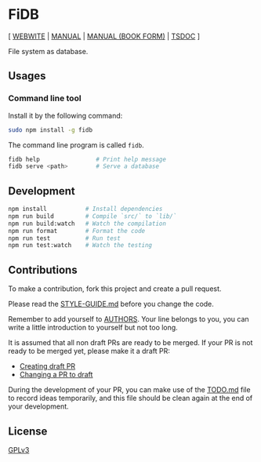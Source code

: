 # FiDB

[ [WEBWITE](https://fidb.dev)
| [MANUAL](https://readonly.link/manuals/https://cdn.fidb.dev/docs/manual.json)
| [MANUAL (BOOK FORM)](https://readonly.link/books/https://cdn.fidb.dev/docs/book.json)
| [TSDOC](https://cdn.fidb.dev/tsdoc/index.html) ]

File system as database.

## Usages

### Command line tool

Install it by the following command:

```sh
sudo npm install -g fidb
```

The command line program is called `fidb`.

```sh
fidb help                # Print help message
fidb serve <path>        # Serve a database
```

## Development

```sh
npm install           # Install dependencies
npm run build         # Compile `src/` to `lib/`
npm run build:watch   # Watch the compilation
npm run format        # Format the code
npm run test          # Run test
npm run test:watch    # Watch the testing
```

## Contributions

To make a contribution, fork this project and create a pull request.

Please read the [STYLE-GUIDE.md](STYLE-GUIDE.md) before you change the code.

Remember to add yourself to [AUTHORS](AUTHORS).
Your line belongs to you, you can write a little
introduction to yourself but not too long.

It is assumed that all non draft PRs are ready to be merged.
If your PR is not ready to be merged yet, please make it a draft PR:

- [Creating draft PR](https://github.blog/2019-02-14-introducing-draft-pull-requests)
- [Changing a PR to draft](https://docs.github.com/en/pull-requests/collaborating-with-pull-requests/proposing-changes-to-your-work-with-pull-requests/changing-the-stage-of-a-pull-request)

During the development of your PR, you can make use of
the [TODO.md](TODO.md) file to record ideas temporarily,
and this file should be clean again at the end of your development.

## License

[GPLv3](LICENSE)

